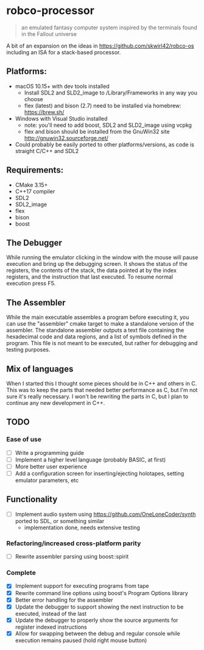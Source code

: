 # robco-processor
> an emulated fantasy computer system inspired by the terminals found in the Fallout universe

A bit of an expansion on the ideas in https://github.com/skwirl42/robco-os including an ISA for a stack-based processor.

## Platforms:
- macOS 10.15+ with dev tools installed
  * Install SDL2 and SLD2_image to /Library/Frameworks in any way you choose
  * flex (latest) and bison (2.7) need to be installed via homebrew: https://brew.sh/
- Windows with Visual Studio installed
  * note: you'll need to add boost, SDL2 and SLD2_image using vcpkg
  * flex and bison should be installed from the GnuWin32 site http://gnuwin32.sourceforge.net/
- Could probably be easily ported to other platforms/versions, as code is straight C/C++ and SDL2

## Requirements:
- CMake 3.15+
- C++17 compiler
- SDL2
- SDL2_image
- flex
- bison
- boost

## The Debugger
While running the emulator clicking in the window with the mouse will pause execution and bring up the debugging screen. It shows the status of the registers, the contents of the stack, the data pointed at by the index registers, and the instruction that last executed. To resume normal execution press F5.

## The Assembler
While the main executable assembles a program before executing it, you can use the "assembler" cmake target to make a standalone version of the assembler. The standalone assembler outputs a text file containing the hexadecimal code and data regions, and a list of symbols defined in the program. This file is not meant to be executed, but rather for debugging and testing purposes.

## Mix of languages
When I started this I thought some pieces should be in C++ and others in C. This was to keep the parts that needed better performance as C, but I'm not sure it's really necessary. I won't be rewriting the parts in C, but I plan to continue any new development in C++.

## TODO
### Ease of use
- [ ] Write a programming guide
- [ ] Implement a higher level language (probably BASIC, at first)
- [ ] More better user experience
- [ ] Add a configuration screen for inserting/ejecting holotapes, setting emulator parameters, etc
## Functionality
- [ ] Implement audio system using https://github.com/OneLoneCoder/synth ported to SDL, or something similar
  - implementation done, needs extensive testing
### Refactoring/increased cross-platform parity
- [ ] Rewrite assembler parsing using boost::spirit
### Complete
- [x] Implement support for executing programs from tape
- [x] Rewrite command line options using boost's Program Options library
- [x] Better error handling for the assembler
- [x] Update the debugger to support showing the next instruction to be executed, instead of the last
- [x] Update the debugger to properly show the source arguments for register indexed instructions
- [x] Allow for swapping between the debug and regular console while execution remains paused (hold right mouse button)
